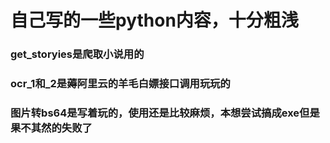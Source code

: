 # 自己写的一些python内容，十分粗浅
### get_storyies是爬取小说用的
### ocr_1和_2是薅阿里云的羊毛白嫖接口调用玩玩的
### 图片转bs64是写着玩的，使用还是比较麻烦，本想尝试搞成exe但是果不其然的失败了
